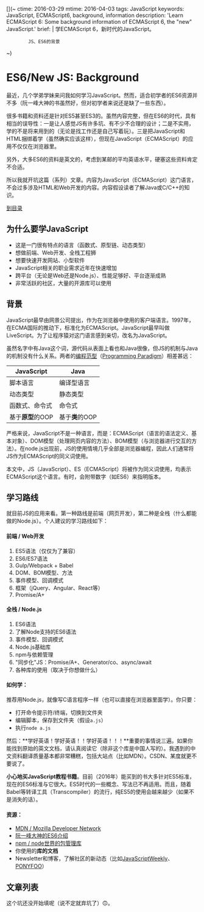 [](~
    ctime: 2016-03-29
    mtime: 2016-04-03
    tags:  JavaScript
    keywords: JavaScript, ECMAScript6, background, information
    description: 'Learn ECMAScript 6: Some background information of ECMAScript 6, the "new" JavaScript.'
    brief: |
            学ECMAScript 6，新时代的JavaScript。
            
            JS、ES6的背景
~)

ES6/New JS: Background
===

最近，几个学弟学妹来问我如何学习JavaScript。然而，适合初学者的ES6资源并不多（阮一峰大神的书虽然好，但对初学者来说还是缺了一些东西）。

很多书籍和资料还是针对ES5甚至ES3的。虽然内容完整，但在ES6的时代，具有相当的误导性：一是让人感觉JS有许多坑、有不少不合理的设计；二是不实用，学的不是将来用到的（无论是找工作还是自己写着玩）。三是把JavaScript和HTML捆绑着学（虽然确实应该这样），但现在JavaScript（ECMAScript）的应用不仅仅在浏览器里。

另外，大多ES6的资料是英文的，考虑到某邮的平均英语水平，硬塞这些资料肯定不合适。

所以我就开坑这篇（系列）文章。内容为JavaScript（ECMAScript）这门语言，不会过多涉及HTML和Web开发的内容。内容假设读者了解Java或C/C++的知识。

<a href="#table-of-content" class="icon-angle-double-right dark button">到目录</a>


## 为什么要学JavaScript
* 这是一门很有特点的语言（函数式、原型链、动态类型）
* 想做前端、Web开发、全栈工程狮
* 想要快速开发网站、小型软件
* JavaScript相关的职业需求近年在快速增加
* 跨平台（无论是Web还是Node.js）、性能足够好、平台逐渐成熟
* 非常活跃的社区，大量的开源库可以使用



## 背景
JavaScript最早由网景公司提出，作为在浏览器中使用的客户端语言。1997年，在ECMA国际的推动下，标准化为ECMAScript。JavaScript最早叫做LiveScript。为了让程序猿对这门语言感到亲切，改名为JavaScript。

虽然名字中有Java这个词，源代码从表面上看也和Java很像，但JS的机制与Java的机制没有什么关系。两者的[编程范型](https://zh.wikipedia.org/wiki/编程范型)（[Programming Paradigm](https://en.wikipedia.org/wiki/Programming_paradigm)）相差甚远：

| JavaScript         | Java          |
|--------------------|---------------|
| 脚本语言            | 编译型语言      |
| 动态类型            | 静态类型        |
| 函数式、命令式       | 命令式          |
| 基于**原型**的OOP   | 基于**类**的OOP  |


严格来说，JavaScript不是一种语言，而是：ECMAScript（语言的语法定义、基本对象）、DOM模型（处理网页内容的方法）、BOM模型（与浏览器进行交互的方法）。在node.js出现前，JS的使用情境几乎全部是浏览器编程，因此人们通常将JS作为ECMAScript的同义词使用。

本文中，JS（JavaScript）、ES（ECMAScript）将被作为同义词使用，均表示ECMAScript这个语言。有时，会附带数字（如ES6）来指明版本。



## 学习路线
就目前JS的应用来看。第一种路线是前端（网页开发），第二种是全栈（什么都能做的Node.js）。个人建议的学习路线如下：

#### 前端 / Web开发
1. ES5语法（仅仅为了兼容）
2. ES6/ES7语法
3. Gulp/Webpack + Babel
4. DOM、BOM模型、方法
5. 事件模型、回调模式
6. 框架（jQuery、Angular、React等）
7. Promise/A+


#### 全栈 / Node.js
1. ES6语法
2. 了解Node支持的ES6语法
3. 事件模型、回调模式
4. Node.js基础库
5. npm与依赖管理
6. "同步化"JS：Promise/A+、Generator/co、async/await
7. 各种库的使用（取决于你想做什么）



#### 如何学：

推荐用Node.js，就像写C语言程序一样（也可以直接在浏览器里面学）。你只要：

* 打开命令提示符/终端，切换到文件夹
* 编辑脚本，保存到文件夹（假设`a.js`）
* 执行`node a.js`

然后：**学好英语！学好英语！！学好英语！！！**重要的事情说三遍。如果你能找到原始的英文文档，请认真阅读它（除非这个库是中国人写的）。我遇到的中文资料翻译质量基本都非常糟糕，包括大站点（比如MDN）。CSDN、某度就更不要说了。

**小心地买JavaScript教程书籍**。目前（2016年）能买到的书大多针对ES5标准，现在的ES6标准与它很大。ES5时代的一些概念、写法已不再适用。而且，随着Babel等转译工具（Transcompiler）的流行，纯ES5的使用会越来越少（如果不是消失的话）。

#### 资源：
* [MDN / Mozilla Developer Network](https://developer.mozilla.org)
* [阮一峰大神的ES6介绍](http://es6.ruanyifeng.com)
* [npm / node世界的包管理库](https://npmjs.org/)
* 你使用的**库的文档**
* Newsletter和博客，了解社区的新动态（比如[JavaScriptWeekly](http://javascriptweekly.com)、[PONYFOO](https://ponyfoo.com)）




[](< #table-of-content >)
## 文章列表
这个坑还没开始填呢（说不定就弃坑了）🙃。

